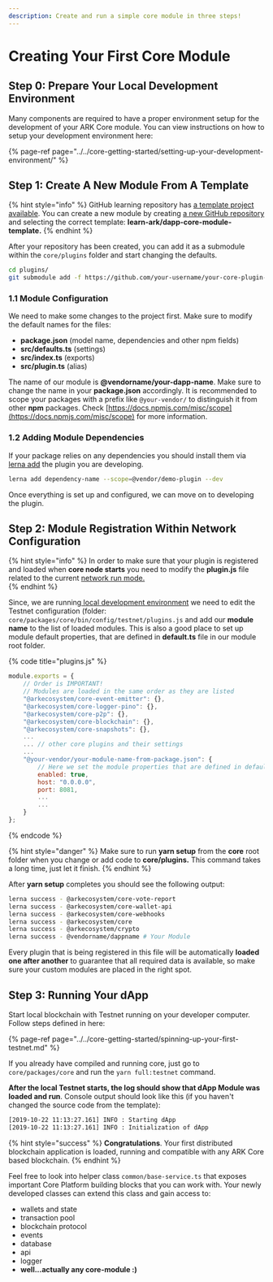 ```yaml
---
description: Create and run a simple core module in three steps!
---
```


# Creating Your First Core Module

## Step 0: Prepare Your Local Development Environment

Many components are required to have a proper environment setup for the development of your ARK Core module. You can view instructions on how to setup your development environment here:

{% page-ref page="../../core-getting-started/setting-up-your-development-environment/" %}

## Step 1: Create A New Module From A Template

{% hint style="info" %}
GitHub learning repository has [a template project available](https://github.com/learn-ark/dapp-core-module-template). You can create a new module by creating [a new GitHub repository ](https://github.com/new)and selecting the correct template: **learn-ark/dapp-core-module-template.**
{% endhint %}

After your repository has been created, you can add it as a submodule within the `core/plugins` folder and start changing the defaults.

```bash
cd plugins/
git submodule add -f https://github.com/your-username/your-core-plugin-repo-name
```

### 1.1 Module Configuration

We need to make some changes to the project first. Make sure to modify the default names for the files:

* **package.json** \(model name, dependencies and other npm fields\)
* **src/defaults.ts** \(settings\)
* **src/index.ts** \(exports\)
* **src/plugin.ts** \(alias\)

The name of our module is **@vendorname/your-dapp-name**. Make sure to change the name in your **package.json** accordingly. It is recommended to scope your packages with a prefix like `@your-vendor/` to distinguish it from other **npm** packages. Check [https://docs.npmjs.com/misc/scope](https://docs.npmjs.com/misc/scope) for more information.

### 1.2 Adding Module Dependencies

If your package relies on any dependencies you should install them via [lerna add](https://github.com/lerna/lerna/tree/master/commands/add) the plugin you are developing.

```bash
lerna add dependency-name --scope=@vendor/demo-plugin --dev
```

Once everything is set up and configured, we can move on to developing the plugin.

## Step 2: Module Registration Within Network Configuration

{% hint style="info" %}
In order to make sure that your plugin is registered and loaded when **core node starts** you need to modify the **plugin.js** file related to the current [network run mode.](../../concepts/core-node-running-modes.md#available-running-modes)  
{% endhint %}

Since, we are running[ local development environment](../../core-getting-started/setup-local-blockchain-explorer.md) we need to edit the Testnet configuration \(folder: `core/packages/core/bin/config/testnet/plugins.js` and add our **module name** to the list of loaded modules. This is also a good place to set up module default properties, that are defined in **default.ts** file in our module root folder.

{% code title="plugins.js" %}
```javascript
module.exports = {
    // Order is IMPORTANT! 
    // Modules are loaded in the same order as they are listed
    "@arkecosystem/core-event-emitter": {},
    "@arkecosystem/core-logger-pino": {},
    "@arkecosystem/core-p2p": {}, 
    "@arkecosystem/core-blockchain": {},
    "@arkecosystem/core-snapshots": {},
    ...
    ... // other core plugins and their settings
    ...
    "@your-vendor/your-module-name-from-package.json": {
        // Here we set the module properties that are defined in defaults.ts file
        enabled: true,
        host: "0.0.0.0",
        port: 8081,
        ...
        ...
    }
};

```
{% endcode %}

{% hint style="danger" %}
Make sure to run **yarn setup** from the **core** root folder when you change or add code to **core/plugins.** This command takes a long time, just let it finish.
{% endhint %}

After **yarn setup** completes you should see the following output:

```bash
lerna success - @arkecosystem/core-vote-report
lerna success - @arkecosystem/core-wallet-api
lerna success - @arkecosystem/core-webhooks
lerna success - @arkecosystem/core
lerna success - @arkecosystem/crypto
lerna success - @vendorname/dappname # Your Module 
```

Every plugin that is being registered in this file will be automatically **loaded one after another** to guarantee that all required data is available, so make sure your custom modules are placed in the right spot.

## Step 3: Running Your dApp 

Start local blockchain with Testnet running on your developer computer. Follow steps defined in here: 

{% page-ref page="../../core-getting-started/spinning-up-your-first-testnet.md" %}

If you already have compiled and running core, just go to `core/packages/core` and run the `yarn full:testnet` command.

**After the local Testnet starts, the log should show that dApp Module was loaded and run**. Console output should look like this \(if you haven't changed the source code from the template\):

```bash
[2019-10-22 11:13:27.161] INFO : Starting dApp
[2019-10-22 11:13:27.161] INFO : Initialization of dApp
```

{% hint style="success" %}
**Congratulations**. Your first distributed blockchain application is loaded, running and compatible with any ARK Core based blockchain. 
{% endhint %}

Feel free to look into helper class `common/base-service.ts` that exposes important Core Platform building blocks that you can work with. Your newly developed classes can extend this class and gain access to:

* wallets and state
* transaction pool
* blockchain protocol
* events
* database
* api 
* logger
* **well...actually any core-module :\)**

